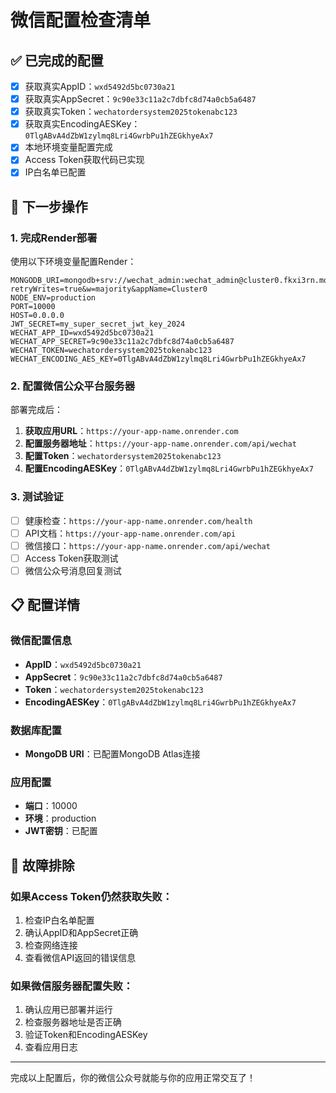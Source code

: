 # 微信配置检查清单

## ✅ 已完成的配置

- [x] 获取真实AppID：`wxd5492d5bc0730a21`
- [x] 获取真实AppSecret：`9c90e33c11a2c7dbfc8d74a0cb5a6487`
- [x] 获取真实Token：`wechatordersystem2025tokenabc123`
- [x] 获取真实EncodingAESKey：`0TlgABvA4dZbW1zylmq8Lri4GwrbPu1hZEGkhyeAx7`
- [x] 本地环境变量配置完成
- [x] Access Token获取代码已实现
- [x] IP白名单已配置

## 🚀 下一步操作

### 1. 完成Render部署

使用以下环境变量配置Render：

```
MONGODB_URI=mongodb+srv://wechat_admin:wechat_admin@cluster0.fkxi3rn.mongodb.net/wechat_order_system?retryWrites=true&w=majority&appName=Cluster0
NODE_ENV=production
PORT=10000
HOST=0.0.0.0
JWT_SECRET=my_super_secret_jwt_key_2024
WECHAT_APP_ID=wxd5492d5bc0730a21
WECHAT_APP_SECRET=9c90e33c11a2c7dbfc8d74a0cb5a6487
WECHAT_TOKEN=wechatordersystem2025tokenabc123
WECHAT_ENCODING_AES_KEY=0TlgABvA4dZbW1zylmq8Lri4GwrbPu1hZEGkhyeAx7
```

### 2. 配置微信公众平台服务器

部署完成后：

1. **获取应用URL**：`https://your-app-name.onrender.com`
2. **配置服务器地址**：`https://your-app-name.onrender.com/api/wechat`
3. **配置Token**：`wechatordersystem2025tokenabc123`
4. **配置EncodingAESKey**：`0TlgABvA4dZbW1zylmq8Lri4GwrbPu1hZEGkhyeAx7`

### 3. 测试验证

- [ ] 健康检查：`https://your-app-name.onrender.com/health`
- [ ] API文档：`https://your-app-name.onrender.com/api`
- [ ] 微信接口：`https://your-app-name.onrender.com/api/wechat`
- [ ] Access Token获取测试
- [ ] 微信公众号消息回复测试

## 📋 配置详情

### 微信配置信息
- **AppID**：`wxd5492d5bc0730a21`
- **AppSecret**：`9c90e33c11a2c7dbfc8d74a0cb5a6487`
- **Token**：`wechatordersystem2025tokenabc123`
- **EncodingAESKey**：`0TlgABvA4dZbW1zylmq8Lri4GwrbPu1hZEGkhyeAx7`

### 数据库配置
- **MongoDB URI**：已配置MongoDB Atlas连接

### 应用配置
- **端口**：10000
- **环境**：production
- **JWT密钥**：已配置

## 🔧 故障排除

### 如果Access Token仍然获取失败：
1. 检查IP白名单配置
2. 确认AppID和AppSecret正确
3. 检查网络连接
4. 查看微信API返回的错误信息

### 如果微信服务器配置失败：
1. 确认应用已部署并运行
2. 检查服务器地址是否正确
3. 验证Token和EncodingAESKey
4. 查看应用日志

---

完成以上配置后，你的微信公众号就能与你的应用正常交互了！ 